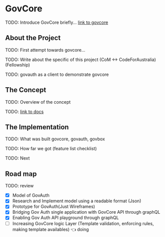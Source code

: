 # GovCore

TODO: Introduce GovCore briefly... [link to govcore](#todo)

## About the Project 

TODO: First attempt towards govcore...

TODO: Write about the specific of this project (CoM <-> CodeForAustralia) (Fellowship)

TODO: govauth as a client to demonstrate govcore

## The Concept

TODO: Overview of the concept

TODO: [link to docs](docs/)

## The Implementation

TODO: What was built govcore, govauth, govbox

TODO: How far we got (feature list checklist)

TODO: Next

## Road map

TODO: review

- [x] Model of GovAuth
- [x] Research and Implement model using a readable format (Json)
- [x] Prototype for GovAuth(Just Wireframes)
- [x] Bridging Gov Auth single application with GovCore API through graphQL  
- [x] Enabling Gov Auth API playground through graphQL
- [ ] Increasing GovCore logic Layer (Template validation, enforcing rules, making template availables)  👈 doing 